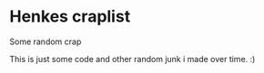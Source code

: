 # Henkes craplist
 Some random crap

This is just some code and other random junk i made over time.
:)